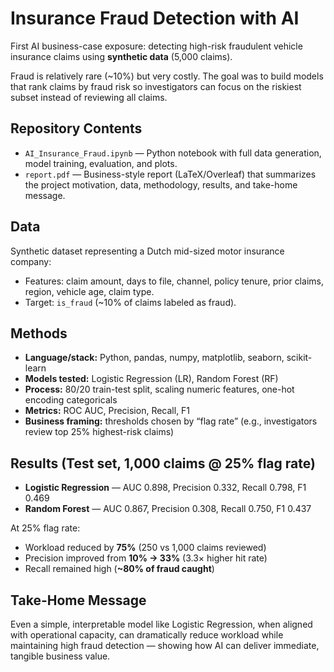 # Insurance Fraud Detection with AI

First AI business-case exposure: detecting high-risk fraudulent vehicle insurance claims using **synthetic data** (5,000 claims).  

Fraud is relatively rare (~10%) but very costly. The goal was to build models that rank claims by fraud risk so investigators can focus on the riskiest subset instead of reviewing all claims.

## Repository Contents
- `AI_Insurance_Fraud.ipynb` — Python notebook with full data generation, model training, evaluation, and plots.
- `report.pdf` — Business-style report (LaTeX/Overleaf) that summarizes the project motivation, data, methodology, results, and take-home message.

## Data
Synthetic dataset representing a Dutch mid-sized motor insurance company:
- Features: claim amount, days to file, channel, policy tenure, prior claims, region, vehicle age, claim type.
- Target: `is_fraud` (~10% of claims labeled as fraud).

## Methods
- **Language/stack:** Python, pandas, numpy, matplotlib, seaborn, scikit-learn
- **Models tested:** Logistic Regression (LR), Random Forest (RF)
- **Process:** 80/20 train-test split, scaling numeric features, one-hot encoding categoricals
- **Metrics:** ROC AUC, Precision, Recall, F1
- **Business framing:** thresholds chosen by “flag rate” (e.g., investigators review top 25% highest-risk claims)

## Results (Test set, 1,000 claims @ 25% flag rate)
- **Logistic Regression** — AUC 0.898, Precision 0.332, Recall 0.798, F1 0.469  
- **Random Forest** — AUC 0.867, Precision 0.308, Recall 0.750, F1 0.437  

At 25% flag rate:
- Workload reduced by **75%** (250 vs 1,000 claims reviewed)  
- Precision improved from **10% → 33%** (3.3× higher hit rate)  
- Recall remained high (**~80% of fraud caught**)  

## Take-Home Message
Even a simple, interpretable model like Logistic Regression, when aligned with operational capacity, can dramatically reduce workload while maintaining high fraud detection — showing how AI can deliver immediate, tangible business value.
